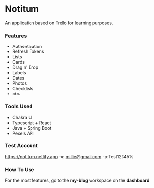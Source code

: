 # Notitum

An application based on Trello for learning purposes.

### Features

- Authentication
- Refresh Tokens
- Lists
- Cards
- Drag n' Drop
- Labels
- Dates
- Photos
- Checklists
- etc.

### Tools Used

- Chakra UI
- Typescript + React
- Java + Spring Boot
- Pexels API

### Test Account
https://notitum.netlify.app
-u: millie@gmail.com -p:Test12345%

### How To Use

For the most features, go to the **my-blog** workspace on the **dashboard**
